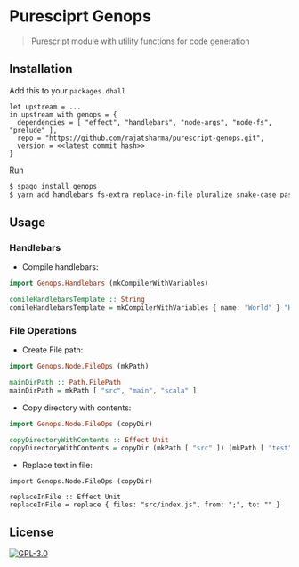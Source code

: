 # Puresciprt Genops

> Purescript module with utility functions for code generation

## Installation

Add this to your `packages.dhall`

```dhall
let upstream = ...
in upstream with genops = {
  dependencies = [ "effect", "handlebars", "node-args", "node-fs", "prelude" ],
  repo = "https://github.com/rajatsharma/purescript-genops.git",
  version = <<latest commit hash>>
}
```

Run

```sh
$ spago install genops
$ yarn add handlebars fs-extra replace-in-file pluralize snake-case pascal-case constant-case
```

## Usage

### Handlebars

- Compile handlebars:


```haskell
import Genops.Handlebars (mkCompilerWithVariables)

comileHandlebarsTemplate :: String
comileHandlebarsTemplate = mkCompilerWithVariables { name: "World" } "Hello, {{name}}!" // "Hello, World"
```

### File Operations

- Create File path:

```haskell
import Genops.Node.FileOps (mkPath)

mainDirPath :: Path.FilePath
mainDirPath = mkPath [ "src", "main", "scala" ]
```

- Copy directory with contents:

```haskell
import Genops.Node.FileOps (copyDir)

copyDirectoryWithContents :: Effect Unit
copyDirectoryWithContents = copyDir (mkPath [ "src" ]) (mkPath [ "test" ])
```

- Replace text in file:

```
import Genops.Node.FileOps (copyDir)

replaceInFile :: Effect Unit
replaceInFile = replace { files: "src/index.js", from: ";", to: "" }
```

## License

[![GPL-3.0](https://img.shields.io/badge/-GPL3-black?style=flat-square)](/COPYING)
